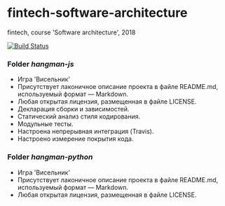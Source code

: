 # fintech-software-architecture
fintech, course 'Software architecture', 2018

[![Build Status](https://travis-ci.org/bobrovskayaa/fintech-software-architecture.svg?branch=master)](https://travis-ci.org/bobrovskayaa/fintech-software-architecture)

### Folder _hangman-js_

* Игра 'Висельник'
* Присутствует лаконичное описание проекта в файле README.md, используемый формат — Markdown.
* Любая открытая лицензия, размещенная в файле LICENSE.
* Декларация сборки и зависимостей.
* Статический анализ стиля кодирования.
* Модульные тесты.
* Настроена непрерывная интеграция (Travis).
* Настроено измерение покрытия кода.

### Folder _hangman-python_

* Игра 'Висельник'
* Присутствует лаконичное описание проекта в файле README.md, используемый формат — Markdown.
* Любая открытая лицензия, размещенная в файле LICENSE.
